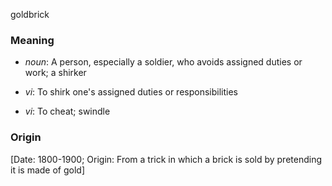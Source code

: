 goldbrick
### Meaning
+ _noun_: A person, especially a soldier, who avoids assigned duties or work; a shirker

+ _vi_: To shirk one's assigned duties or responsibilities
+ _vi_: To cheat; swindle

### Origin

[Date: 1800-1900; Origin: From a trick in which a brick is sold by pretending it is made of gold]
